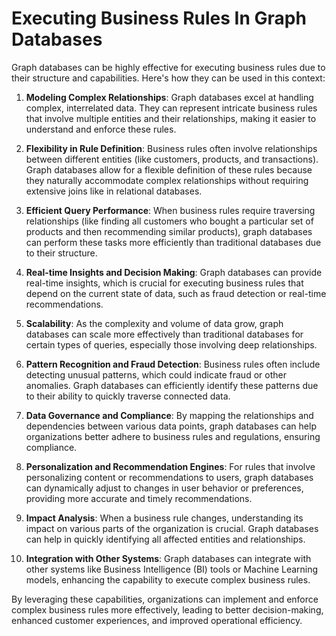 # Executing Business Rules In Graph Databases

Graph databases can be highly effective for executing business rules due to their structure and capabilities. Here's how they can be used in this context:

1.  **Modeling Complex Relationships**: Graph databases excel at handling complex, interrelated data. They can represent intricate business rules that involve multiple entities and their relationships, making it easier to understand and enforce these rules.

2.  **Flexibility in Rule Definition**: Business rules often involve relationships between different entities (like customers, products, and transactions). Graph databases allow for a flexible definition of these rules because they naturally accommodate complex relationships without requiring extensive joins like in relational databases.

3.  **Efficient Query Performance**: When business rules require traversing relationships (like finding all customers who bought a particular set of products and then recommending similar products), graph databases can perform these tasks more efficiently than traditional databases due to their structure.

4.  **Real-time Insights and Decision Making**: Graph databases can provide real-time insights, which is crucial for executing business rules that depend on the current state of data, such as fraud detection or real-time recommendations.

5.  **Scalability**: As the complexity and volume of data grow, graph databases can scale more effectively than traditional databases for certain types of queries, especially those involving deep relationships.

6.  **Pattern Recognition and Fraud Detection**: Business rules often include detecting unusual patterns, which could indicate fraud or other anomalies. Graph databases can efficiently identify these patterns due to their ability to quickly traverse connected data.

7.  **Data Governance and Compliance**: By mapping the relationships and dependencies between various data points, graph databases can help organizations better adhere to business rules and regulations, ensuring compliance.

8.  **Personalization and Recommendation Engines**: For rules that involve personalizing content or recommendations to users, graph databases can dynamically adjust to changes in user behavior or preferences, providing more accurate and timely recommendations.

9.  **Impact Analysis**: When a business rule changes, understanding its impact on various parts of the organization is crucial. Graph databases can help in quickly identifying all affected entities and relationships.

10.  **Integration with Other Systems**: Graph databases can integrate with other systems like Business Intelligence (BI) tools or Machine Learning models, enhancing the capability to execute complex business rules.

By leveraging these capabilities, organizations can implement and enforce complex business rules more effectively, leading to better decision-making, enhanced customer experiences, and improved operational efficiency.